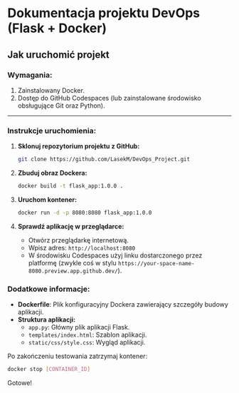 # Dokumentacja projektu DevOps (Flask + Docker)

## Jak uruchomić projekt

### Wymagania:
1. Zainstalowany Docker.
2. Dostęp do GitHub Codespaces (lub zainstalowane środowisko obsługujące Git oraz Python).

---

### Instrukcje uruchomienia:

1. **Sklonuj repozytorium projektu z GitHub:**
    ```bash
    git clone https://github.com/LasekM/DevOps_Project.git
    ```

2. **Zbuduj obraz Dockera:**
    ```bash
    docker build -t flask_app:1.0.0 .
    ```

3. **Uruchom kontener:**
    ```bash
    docker run -d -p 8080:8080 flask_app:1.0.0
    ```

4. **Sprawdź aplikację w przeglądarce:**
    - Otwórz przeglądarkę internetową.
    - Wpisz adres: `http://localhost:8080`
    - W środowisku Codespaces użyj linku dostarczonego przez platformę (zwykle coś w stylu `https://your-space-name-8080.preview.app.github.dev/`).

### Dodatkowe informacje:
- **Dockerfile**: Plik konfiguracyjny Dockera zawierający szczegóły budowy aplikacji.
- **Struktura aplikacji:**
  - `app.py`: Główny plik aplikacji Flask.
  - `templates/index.html`: Szablon aplikacji.
  - `static/css/style.css`: Wygląd aplikacji.

Po zakończeniu testowania zatrzymaj kontener:
```bash
docker stop [CONTAINER_ID]
```

Gotowe!

